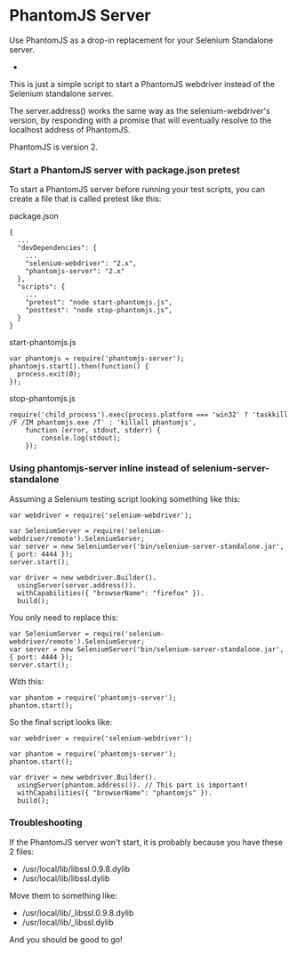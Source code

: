 PhantomJS Server
=======

Use PhantomJS as a drop-in replacement for your Selenium Standalone server.

-

This is just a simple script to start a PhantomJS webdriver instead of the Selenium standalone server.

The server.address() works the same way as the selenium-webdriver's version, by responding with a promise that will eventually resolve to the localhost address of PhantomJS.

PhantomJS is version 2.

### Start a PhantomJS server with package.json pretest
To start a PhantomJS server before running your test scripts, you can create a file that is called pretest like this:

package.json
```
{
  ...
  "devDependencies": {
	...
    "selenium-webdriver": "2.x",
    "phantomjs-server": "2.x"
  },
  "scripts": {
	...
    "pretest": "node start-phantomjs.js",
    "posttest": "node stop-phantomjs.js",
  }
}
```

start-phantomjs.js
```
var phantomjs = require('phantomjs-server');
phantomjs.start().then(function() {
  process.exit(0);
});
```

stop-phantomjs.js
```
require('child_process').exec(process.platform === 'win32' ? 'taskkill /F /IM phantomjs.exe /T' : 'killall phantomjs',
    function (error, stdout, stderr) {
        console.log(stdout);
    });
```


### Using phantomjs-server inline instead of selenium-server-standalone

Assuming a Selenium testing script looking something like this:
```
var webdriver = require('selenium-webdriver');

var SeleniumServer = require('selenium-webdriver/remote').SeleniumServer;
var server = new SeleniumServer('bin/selenium-server-standalone.jar', { port: 4444 });
server.start();

var driver = new webdriver.Builder().
  usingServer(server.address()).
  withCapabilities({ "browserName": "firefox" }).
  build();
```

You only need to replace this:
```
var SeleniumServer = require('selenium-webdriver/remote').SeleniumServer;
var server = new SeleniumServer('bin/selenium-server-standalone.jar', { port: 4444 });
server.start();
```

With this:
```
var phantom = require('phantomjs-server');
phantom.start();
```



So the final script looks like:

```
var webdriver = require('selenium-webdriver');

var phantom = require('phantomjs-server');
phantom.start();

var driver = new webdriver.Builder().
  usingServer(phantom.address()). // This part is important!
  withCapabilities({ "browserName": "phantomjs" }).
  build();
```

### Troubleshooting
If the PhantomJS server won't start, it is probably because you have these 2 files:

* /usr/local/lib/libssl.0.9.8.dylib
* /usr/local/lib/libssl.dylib

Move them to something like:

* /usr/local/lib/_libssl.0.9.8.dylib
* /usr/local/lib/_libssl.dylib

And you should be good to go!
